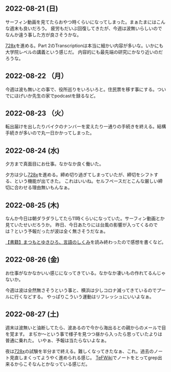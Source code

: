 ## 2022-08-21 (日)

サーフィン動画を見てたらおやつ時くらいになってしまった。まぁたまにはこんな週末も良いだろう。
疲労もだいぶ回復してきたが、今週は波無いらしいのでなんか違う事した方が良さそうかな。

[728x](728x.md)を進める。Part 2のTranscriptionは本当に細かい内容が多いな。いかにも大学院レベルの講義という感じだ。
内容的にも最先端の研究にかなり近いのだろうな。

## 2022-08-22 （月）

今週は波も無いとの事で、役所巡りをいろいろと。住民票を移す事にする。ついでにほげいか先生の家でpodcastを録るなど。

## 2022-08-23 （火）

転出届けを出したりバイクのナンバーを変えたり一通りの手続きを終える。結構手続きが多いので丸一日かかってしまった。

## 2022-08-24 (水)

夕方まで真面目にお仕事。なかなか良く働いた。

夕方は少し[728x](728x.md)を進める。締め切り過ぎてしまっていたが、締切をシフトする、という機能が出てきた。
これはいいね。セルフペースだとこんな厳しい締切に合わせる理由無いもんなぁ。

## 2022-08-25 (木)

なんか今日は朝ダラダラしてたら11時くらいになっていた。サーフィン動画とか見ていたせいだろうか。
昨日、今日あたりには台風の影響が入ってくるのでは？という予報だったが波は全く無さそうだなぁ。

[【書籍】まつもとゆきひろ、言語のしくみ](【書籍】まつもとゆきひろ、言語のしくみ.md)を読み終わったので感想を書くなど。

## 2022-08-26 (金)

お仕事がなかなかいい感じになってきている。なかなか凄いもの作れてるんじゃないか。

今週は波は全然無さそうという事と、横浜は少しコロナ減ってきているのでプールに行くなどする。
やっぱりこういう運動はリフレッシュにいいよなぁ。

## 2022-08-27 (土)

週末は波無いと油断してたら、波あるので今から海出るとの親からのメールで目を覚ます。
まぢか〜という事で様子を見つつ昼から入ったら思っていたよりは普通に乗れた。
いやぁ、予報は当たらないよなぁ。

夜は[728x](728x.md)の試験を半分まで終える。難しくなってきたなぁ、これ。過去のノート見直しまくってようやく進められる感じ。
[TeFWiki](TeFWiki.md)でノートをとってgrep出来るからこそなんとかなっている感じだ。